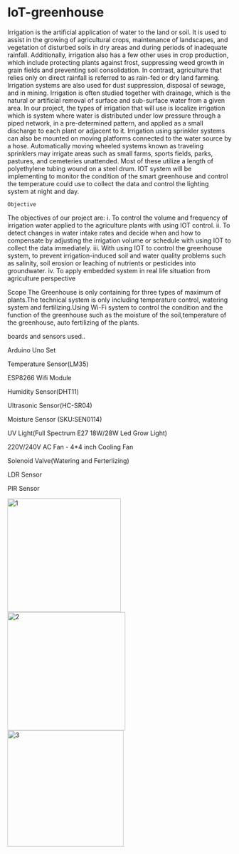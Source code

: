 # IoT-greenhouse

Irrigation is the artificial application of water to the land or soil. It is used to assist in the growing of agricultural crops, maintenance of landscapes, and vegetation of disturbed soils in dry areas and during periods of inadequate rainfall. Additionally, irrigation also has a few other uses in crop production, which include protecting plants against frost, suppressing weed growth in grain fields and preventing soil consolidation. In contrast, agriculture that relies only on direct rainfall is referred to as rain-fed or dry land farming. Irrigation systems are also used for dust suppression, disposal of sewage, and in mining. Irrigation is often studied together with drainage, which is the natural or artificial removal of surface and sub-surface water from a given area.  In our project, the types of irrigation that will use is localize irrigation which is system where water is distributed under low pressure through a piped network, in a pre-determined pattern, and applied as a small discharge to each plant or adjacent to it. Irrigation using sprinkler systems can also be mounted on moving platforms connected to the water source by a hose. Automatically moving wheeled systems known as traveling sprinklers may irrigate areas such as small farms, sports fields, parks, pastures, and cemeteries unattended. Most of these utilize a length of polyethylene tubing wound on a steel drum. IOT system will be implementing to monitor the condition of the smart greenhouse and control the temperature could use to collect the data and control the lighting system at night and day.

	Objective
The objectives of our project are:
i.	To control the volume and frequency of irrigation water applied to the agriculture plants with using IOT control.
ii.	To detect changes in water intake rates and decide when and how to compensate by adjusting the irrigation volume or schedule with using IOT to collect the data immediately.
iii.	With using IOT to control the greenhouse system, to prevent irrigation-induced soil and water quality problems such as salinity, soil erosion or leaching of nutrients or pesticides into groundwater.
iv.	To apply embedded system in real life situation from agriculture perspective  

Scope
The Greenhouse is only containing for three types of maximum of plants.The technical system is only including temperature control, watering system and fertilizing.Using Wi-Fi system to control the condition and the function of the greenhouse such as the moisture of the soil,temperature of the greenhouse, auto fertilizing of the plants.

boards and sensors used.. 

Arduino Uno Set

Temperature Sensor(LM35)

ESP8266 Wifi Module

Humidity Sensor(DHT11)

Ultrasonic Sensor(HC-SR04)

Moisture Sensor (SKU:SEN0114)

UV Light(Full Spectrum  E27 18W/28W  Led Grow Light)

220V/240V AC Fan - 4*4 inch Cooling Fan

Solenoid Valve(Watering and  Ferterlizing)

LDR Sensor

PIR Sensor


<img width="255" alt="1" src="https://user-images.githubusercontent.com/41656537/81130343-0ae84e00-8f7a-11ea-9d3a-2d5814d4181e.PNG">

<img width="265" alt="2" src="https://user-images.githubusercontent.com/41656537/81130346-0cb21180-8f7a-11ea-830d-7287c99d09f0.PNG">

<img width="261" alt="3" src="https://user-images.githubusercontent.com/41656537/81130348-0d4aa800-8f7a-11ea-9d31-837a904a11ed.PNG">



